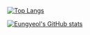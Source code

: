 [![Top Langs](https://github-readme-stats.vercel.app/api/top-langs/?username=Eungyeol41&bg_color=white&layout=compact)](https://github.com/anuraghazra/github-readme-stats)

[![Eungyeol's GitHub stats](https://github-readme-stats.vercel.app/api?username=Eungyeol41&count_private=true&custom_title=Eungyeol&nbsp;github&nbsp;&bg_color=30,92a8d1,f7cac9&title_color=fff&text_color=fff)](https://github.com/anuraghazra/github-readme-stats)
